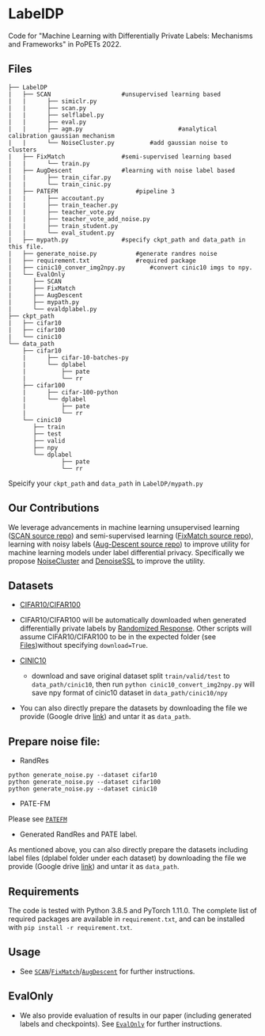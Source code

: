 # LabelDP

Code for "Machine Learning with Differentially Private Labels: Mechanisms and Frameworks" in PoPETs 2022.

## Files
```shell
├── LabelDP
|   ├── SCAN					#unsupervised learning based
|   |	   ├── simiclr.py                  
|   |	   ├── scan.py                  
|   |	   ├── selflabel.py                 
|   |	   ├── eval.py
|   |	   ├── agm.py                           #analytical calibration gaussian mechanism
|   |	   └── NoiseCluster.py			#add gaussian noise to clusters
|   ├── FixMatch				#semi-supervised learning based       
|   |	   └── train.py
|   ├── AugDescent				#learning with noise label based
|   |	   ├── train_cifar.py                  
|   |	   └── train_cinic.py
|   ├── PATEFM				        #pipeline 3
|   |	   ├── accoutant.py
|   |	   ├── train_teacher.py
|   |	   ├── teacher_vote.py
|   |	   ├── teacher_vote_add_noise.py
|   |	   ├── train_student.py
|   |	   └── eval_student.py
|   ├── mypath.py				#specify ckpt_path and data_path in this file. 
|   ├── generate_noise.py			#generate randres noise
|   ├── requirement.txt				#required package
|   ├── cinic10_conver_img2npy.py		#convert cinic10 imgs to npy.     
|   └── EvalOnly  
|	   ├── SCAN                  
|	   ├── FixMatch
|	   ├── AugDescent
|	   ├── mypath.py
|	   └── evaldplabel.py
├── ckpt_path                  
|   ├── cifar10                  
|   ├── cifar100                
|   └── cinic10                 
└── data_path                  
    ├── cifar10
    |	   ├── cifar-10-batches-py                        
    |	   └── dplabel            
    |		   ├── pate                
    |		   └── rr            
    ├── cifar100       
    |	   ├── cifar-100-python
    |	   └── dplabel            
    |		   ├── pate                
    |		   └── rr                       
    └── cinic10                 
	   ├── train   
	   ├── test   
	   ├── valid   	   	   
	   ├── npy     
	   └── dplabel 
	       	   ├── pate                
    		   └── rr                                     

```
Speicify your ```ckpt_path``` and ```data_path``` in ```LabelDP/mypath.py```

## Our Contributions
We leverage advancements in machine learning unsupervised learning ([SCAN source repo](https://github.com/wvangansbeke/Unsupervised-Classification)) and semi-supervised learning ([FixMatch source repo](https://github.com/kekmodel/FixMatch-pytorch)), learning with noisy labels ([Aug-Descent source repo](https://github.com/KentoNishi/Augmentation-for-LNL)) to improve utility for machine learning models under label differential privacy. Specifically we propose [NoiseCluster](./SCAN/NoiseCluster.py) and [DenoiseSSL](./FixMatch/dataset/cifar.py#L32-L48) to improve the utility.

## Datasets

- [CIFAR10/CIFAR100](http://www.cs.toronto.edu/~kriz/cifar.html)

 - CIFAR10/CIFAR100 will be automatically downloaded when generated differentially private labels by [Randomized Response](#prepare-noise-file). Other scripts will assume CIFAR10/CIFAR100 to be in the expected folder (see [Files](#Files))without specifying ```download=True```.

- [CINIC10](https://datashare.ed.ac.uk/handle/10283/3192)
  - download and save original dataset split ```train/valid/test``` to ```data_path/cinic10```, then run `python cinic10_convert_img2npy.py`  will save npy format of cinic10 dataset in ```data_path/cinic10/npy```

- You can also directly prepare the datasets by downloading the file we provide (Google drive [link](https://drive.google.com/drive/folders/1Z9o0ESF-2V_4WjMJ_LvKpuniNDn20FxM?usp=sharing)) and untar it as ```data_path```.

## Prepare noise file:
- RandRes
```
python generate_noise.py --dataset cifar10
python generate_noise.py --dataset cifar100
python generate_noise.py --dataset cinic10
```

- PATE-FM

Please see [```PATEFM```](./PATEFM#evaluate-the-performance-of-final-student-model-pipeline-3)
- Generated RandRes and PATE label.

As mentioned above, you can also directly prepare the datasets including label files (dplabel folder under each dataset) by downloading the file we provide (Google drive [link](https://drive.google.com/drive/folders/1Z9o0ESF-2V_4WjMJ_LvKpuniNDn20FxM?usp=sharing)) and untar it as ```data_path```.

## Requirements
The code is tested with Python 3.8.5 and PyTorch 1.11.0. The complete list of required packages are available in `requirement.txt`, and can be installed with `pip install -r requirement.txt`.


## Usage
- See [```SCAN```](./SCAN)/[```FixMatch```](./FixMatch)/[```AugDescent```](./AugDescent) for further instructions.

## EvalOnly
- We also provide evaluation of results in our paper (including generated labels and checkpoints). See [```EvalOnly```](./EvalOnly) for further instructions.